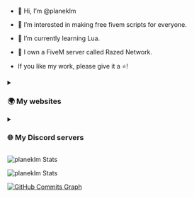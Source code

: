 - 👋 Hi, I’m @planeklm
- 👀 I’m interested in making free fivem scripts for everyone.
- 🌱 I’m currently learning Lua.
- 🎉 I own a FiveM server called Razed Network.

-  If you like my work, please give it a ⭐!
<details>
  <summary><h3>🌍 My websites</h3></summary>
  https://planeklm.github.io/
  https://razed.tk/
</details>

<details>
  <summary><h3>🌐 My Discord servers</h3></summary>
  * Razed Scripts - https://discord.gg/7ZSMaE3NDR fgfdggd\
  * Razed Network - https://discord.gg/VXFWjQghWU
  </details>
 



![planeklm Stats](https://github-readme-stats.vercel.app/api?username=planeklm&bg_color=25,F2709C,FF9472&text_color=ffffff&title_color=ffffff&hide_border=true)

![planeklm Stats](https://github-readme-stats.vercel.app/api/top-langs?username=planeklm&show_icons=true&locale=en&layout=compact&title_color=ffffff&bg_color=25,F2709C,FF9472&text_color=ffffff&hide_border=true)



<a href="http://www.github.com/planeklm"><img src="https://activity-graph.herokuapp.com/graph?username=planeklm&bg_color=0D1016&color=64748b&line=ff9472&point=64748b&area_color=1c1917&area=true&hide_border=true&custom_title=GitHub%20Commits%20Graph" alt="GitHub Commits Graph" /></a>

<!---
planeklm/planeklm is a ✨ special ✨ repository because its `README.md` (this file) appears on your GitHub profile.
You can click the Preview link to take a look at your changes.
--->
